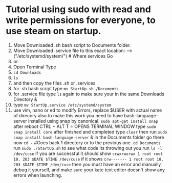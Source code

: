# Tutorial using sudo with read and write permissions for everyone, to use steam on startup.
1. Move Downloaded .sh bash script to Documents folder.
2. Move Downloaded .service file to this exact location: --> ("/etc/systemd/system/") # Where services Go
3. or
4. Open Terminal Type
5. ```cd Downloads ```
6. ```ls```
7. and then copy the files .sh or .services
8. for .sh bash script type ```mv StartUp.sh /Documents```
9. for .service file type ```ls``` again to make sure your in the same Downloads Directory &
10. type ```mv StartUp.service /etc/systemd/system```
11. use vim, nano or ed to modify Errors, replace $USER with actual name of direcory
also to make this work you need to have bash-language-server installed using snap by canonical.
```sudo apt-get install snap```
after reboot CTRL + ALT T = OPENS TERMINAL WINDOW
type ```sudo snap install core```
after finished and completed type ```clear```
then run ```sudo snap install bash-language-server```
    & in the Documents folder go there now
    ```cd -``` #Goes back 1 directory or to the previous one.
    ```cd Documents```
    run ```sudo ./StartUp.sh```
    to see what code its throwing out you
    run ```ls -l /dev/cuse``` if you are successful it should show
    ```crwxrwxrwx 1 root root 10, 203 $DATE $TIME /dev/cuse```
    if it shows ```crw------- 1 root root 10, 203 $DATE $TIME /dev/cuse```
    then you must have an error and manually debug it yourself, and make sure your kate text editor doesn't show any errors when launching.
    
